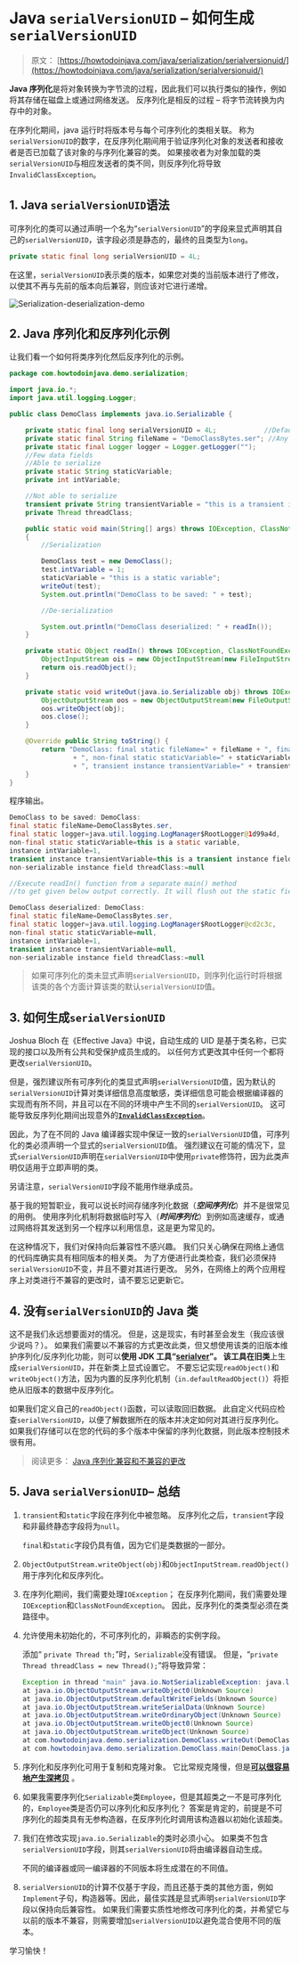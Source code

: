 # Java `serialVersionUID` – 如何生成`serialVersionUID`

> 原文： [https://howtodoinjava.com/java/serialization/serialversionuid/](https://howtodoinjava.com/java/serialization/serialversionuid/)

**Java 序列化**是将对象转换为字节流的过程，因此我们可以执行类似的操作，例如将其存储在磁盘上或通过网络发送。 反序列化是相反的过程 – 将字节流转换为内存中的对象。

在序列化期间，java 运行时将版本号与每个可序列化的类相关联。 称为`serialVersionUID`的数字，在反序列化期间用于验证序列化对象的发送者和接收者是否已加载了该对象的与序列化兼容的类。 如果接收者为对象加载的类`serialVersionUID`与相应发送者的类不同，则反序列化将导致`InvalidClassException`。

## 1\. Java `serialVersionUID`语法

可序列化的类可以通过声明一个名为“`serialVersionUID`”的字段来显式声明其自己的`serialVersionUID`，该字段必须是静态的，最终的且类型为`long`。

```java
private static final long serialVersionUID = 4L;
```

在这里，`serialVersionUID`表示类的版本，如果您对类的当前版本进行了修改，以使其不再与先前的版本向后兼容，则应该对它进行递增。

![Serialization-deserialization-demo](img/fb81b3cdbc60952e29d3083b19b2fb72.png)

## 2\. Java 序列化和反序列化示例

让我们看一个如何将类序列化然后反序列化的示例。

```java
package com.howtodoinjava.demo.serialization;

import java.io.*;
import java.util.logging.Logger;

public class DemoClass implements java.io.Serializable {

	private static final long serialVersionUID = 4L;			//Default serial version uid
	private static final String fileName = "DemoClassBytes.ser"; //Any random name
	private static final Logger logger = Logger.getLogger("");
	//Few data fields
	//Able to serialize
	private static String staticVariable;
	private int intVariable;

	//Not able to serialize
	transient private String transientVariable = "this is a transient instance field";
	private Thread threadClass;

	public static void main(String[] args) throws IOException, ClassNotFoundException 
	{
		//Serialization

	    DemoClass test = new DemoClass();
	    test.intVariable = 1;
	    staticVariable = "this is a static variable";
	    writeOut(test);
	    System.out.println("DemoClass to be saved: " + test);

	    //De-serialization

	    System.out.println("DemoClass deserialized: " + readIn());
	}

	private static Object readIn() throws IOException, ClassNotFoundException {
	    ObjectInputStream ois = new ObjectInputStream(new FileInputStream(new File(fileName)));
	    return ois.readObject();
	}

	private static void writeOut(java.io.Serializable obj) throws IOException {
	    ObjectOutputStream oos = new ObjectOutputStream(new FileOutputStream(new File(fileName)));
	    oos.writeObject(obj);
	    oos.close();
	}

	@Override public String toString() {
	    return "DemoClass: final static fileName=" + fileName + ", final static logger=" + logger
	            + ", non-final static staticVariable=" + staticVariable + ", instance intVariable=" + intVariable
	            + ", transient instance transientVariable=" + transientVariable + ", non-serializable instance field threadClass:=" + threadClass;
	}
}

```

程序输出。

```java
DemoClass to be saved: DemoClass: 
final static fileName=DemoClassBytes.ser, 
final static logger=java.util.logging.LogManager$RootLogger@1d99a4d, 
non-final static staticVariable=this is a static variable, 
instance intVariable=1, 
transient instance transientVariable=this is a transient instance field, 
non-serializable instance field threadClass:=null

//Execute readIn() function from a separate main() method 
//to get given below output correctly. It will flush out the static fields.

DemoClass deserialized: DemoClass: 
final static fileName=DemoClassBytes.ser, 
final static logger=java.util.logging.LogManager$RootLogger@cd2c3c, 
non-final static staticVariable=null, 
instance intVariable=1, 
transient instance transientVariable=null, 
non-serializable instance field threadClass:=null

```

> 如果可序列化的类未显式声明`serialVersionUID`，则序列化运行时将根据该类的各个方面计算该类的默认`serialVersionUID`值。

## 3\. 如何生成`serialVersionUID`

Joshua Bloch 在《Effective Java》中说，自动生成的 UID 是基于类名称，已实现的接口以及所有公共和受保护成员生成的。 以任何方式更改其中任何一个都将更改`serialVersionUID`。

但是，强烈建议所有可序列化的类显式声明`serialVersionUID`值，因为默认的`serialVersionUID`计算对类详细信息高度敏感，类详细信息可能会根据编译器的实现而有所不同，并且可以在不同的环境中产生不同的`serialVersionUID`。 这可能导致反序列化期间出现意外的[**`InvalidClassException`**](https://docs.oracle.com/javase/10/docs/api/java/io/InvalidClassException.html "InvalidClassException")。

因此，为了在不同的 Java 编译器实现中保证一致的`serialVersionUID`值，可序列化的类必须声明一个显式的`serialVersionUID`值。 强烈建议在可能的情况下，显式`serialVersionUID`声明在`serialVersionUID`中使用`private`修饰符，因为此类声明仅适用于立即声明的类。

另请注意，`serialVersionUID`字段不能用作继承成员。

基于我的短暂职业，我可以说长时间存储序列化数据（***空间序列化***）并不是很常见的用例。 使用序列化机制将数据临时写入（***时间序列化***）到例如高速缓存，或通过网络将其发送到另一个程序以利用信息，这是更为常见的。

在这种情况下，我们对保持向后兼容性不感兴趣。 我们只关心确保在网络上通信的代码库确实具有相同版本的相关类。 为了方便进行此类检查，我们必须保持`serialVersionUID`不变，并且不要对其进行更改。 另外，在网络上的两个应用程序上对类进行不兼容的更改时，请不要忘记更新它。

## 4\. 没有`serialVersionUID`的 Java 类

这不是我们永远想要面对的情况。 但是，这是现实，有时甚至会发生（我应该很少说吗？）。 如果我们需要以不兼容的方式更改此类，但又想使用该类的旧版本维护序列化/反序列化功能，则可以**使用 JDK 工具“[serialver](https://docs.oracle.com/javase/7/docs/technotes/tools/solaris/serialver.html "serialver command")”。 该工具在旧类**上生成`serialVersionUID`，并在新类上显式设置它。 不要忘记实现`readObject()`和`writeObject()`方法，因为内置的反序列化机制（`in.defaultReadObject()`）将拒绝从旧版本的数据中反序列化。

如果我们定义自己的`readObject()`函数，可以读取回旧数据。 此自定义代码应检查`serialVersionUID`，以便了解数据所在的版本并决定如何对其进行反序列化。 如果我们存储可以在您的代码的多个版本中保留的序列化数据，则此版本控制技术很有用。

> 阅读更多： [Java 序列化兼容和不兼容的更改](https://howtodoinjava.com/java/serialization/a-mini-guide-for-implementing-serializable-interface-in-java/)

## 5\. Java `serialVersionUID`– 总结

1.  `transient`和`static`字段在序列化中被忽略。 反序列化之后，`transient`字段和非最终静态字段将为`null`。

    `final`和`static`字段仍具有值，因为它们是类数据的一部分。

2.  `ObjectOutputStream.writeObject(obj)`和`ObjectInputStream.readObject()`用于序列化和反序列化。
3.  在序列化期间，我们需要处理`IOException`； 在反序列化期间，我们需要处理`IOException`和`ClassNotFoundException`。 因此，反序列化的类类型必须在类路径中。
4.  允许使用未初始化的，不可序列化的，非瞬态的实例字段。

    添加“ `private Thread th;`”时，`Serializable`没有错误。 但是，“`private Thread threadClass = new Thread();`”将导致异常：

    ```java
    Exception in thread "main" java.io.NotSerializableException: java.lang.Thread
    at java.io.ObjectOutputStream.writeObject0(Unknown Source)
    at java.io.ObjectOutputStream.defaultWriteFields(Unknown Source)
    at java.io.ObjectOutputStream.writeSerialData(Unknown Source)
    at java.io.ObjectOutputStream.writeOrdinaryObject(Unknown Source)
    at java.io.ObjectOutputStream.writeObject0(Unknown Source)
    at java.io.ObjectOutputStream.writeObject(Unknown Source)
    at com.howtodoinjava.demo.serialization.DemoClass.writeOut(DemoClass.java:42)
    at com.howtodoinjava.demo.serialization.DemoClass.main(DemoClass.java:27)

    ```

5.  序列化和反序列化可用于复制和克隆对象。 它比常规克隆慢，但是[**可以很容易地产生深拷贝**](//howtodoinjava.com/java/serialization/how-to-do-deep-cloning-using-in-memory-serialization-in-java/ "How to do deep cloning using in memory serialization in java") 。
6.  如果我需要序列化`Serializable`类`Employee`，但是其超类之一不是可序列化的，`Employee`类是否仍可以序列化和反序列化？ 答案是肯定的，前提是不可序列化的超类具有无参构造器，在反序列化时调用该构造器以初始化该超类。
7.  我们在修改实现`java.io.Serializable`的类时必须小心。 如果类不包含`serialVersionUID`字段，则其`serialVersionUID`将由编译器自动生成。

    不同的编译器或同一编译器的不同版本将生成潜在的不同值。

8.  `serialVersionUID`的计算不仅基于字段，而且还基于类的其他方面，例如`Implement`子句，构造器等。因此，最佳实践是显式声明`serialVersionUID`字段以保持向后兼容性。 如果我们需要实质性地修改可序列化的类，并希望它与以前的版本不兼容，则需要增加`serialVersionUID`以避免混合使用不同的版本。

学习愉快！